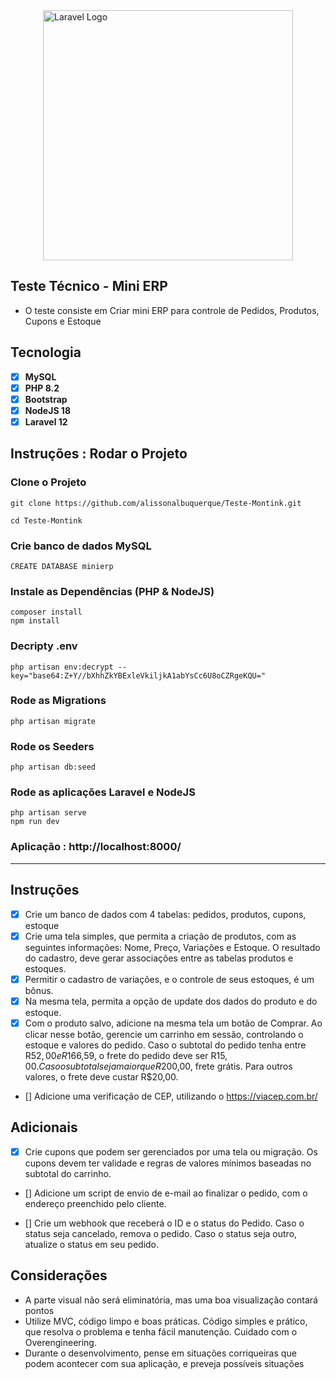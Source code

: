
<div style="display:flex; justify-content:center;">
    <a href="https://laravel.com" target="_blank"><img src="https://raw.githubusercontent.com/laravel/art/master/logo-lockup/5%20SVG/2%20CMYK/1%20Full%20Color/laravel-logolockup-cmyk-red.svg" width="400" alt="Laravel Logo"></a>
</div>

## Teste Técnico - Mini ERP

- O teste consiste em Criar mini ERP para controle de Pedidos, Produtos, Cupons e Estoque

## Tecnologia

- [x] **MySQL**
- [x] **PHP 8.2**
- [x] **Bootstrap**
- [x] **NodeJS 18**
- [x] **Laravel 12**

## Instruções : Rodar o Projeto

### Clone o Projeto
```
git clone https://github.com/alissonalbuquerque/Teste-Montink.git

cd Teste-Montink
```

### Crie banco de dados MySQL
```
CREATE DATABASE minierp
```

### Instale as Dependências (PHP & NodeJS)
```
composer install
npm install
```

### Decripty .env
```
php artisan env:decrypt --key="base64:Z+Y//bXhhZkYBExleVkiljkA1abYsCc6U8oCZRgeKQU="
```

### Rode as Migrations 
```
php artisan migrate
```

### Rode os Seeders
```
php artisan db:seed
```

### Rode as aplicações Laravel e NodeJS
```
php artisan serve
npm run dev
```

### Aplicação : http://localhost:8000/

---

## Instruções

- [x] Crie um banco de dados com 4 tabelas: pedidos, produtos, cupons, estoque
- [x] ⁠Crie uma tela simples, que permita a criação de produtos, com as seguintes informações: Nome, Preço, Variações e Estoque. O resultado do cadastro, deve gerar associações entre as tabelas produtos e estoques.
- [x] Permitir o cadastro de variações, e o controle de seus estoques, é um bônus.
- [x] ⁠Na mesma tela, permita a opção de update dos dados do produto e do estoque.
- [x] ⁠Com o produto salvo, adicione na mesma tela um botão de Comprar. Ao clicar nesse botão, gerencie um carrinho em sessão, controlando o estoque e valores do pedido. Caso o subtotal do pedido tenha entre R$52,00 e R$166,59, o frete do pedido deve ser R$15,00. Caso o subtotal seja maior que R$200,00, frete grátis. Para outros valores, o frete deve custar R$20,00.
- [] ⁠Adicione uma verificação de CEP, utilizando o https://viacep.com.br/

## Adicionais
- [x] ⁠Crie cupons que podem ser gerenciados por uma tela ou migração. Os cupons devem ter validade e regras de valores mínimos baseadas no subtotal do carrinho.

- [] Adicione um script de envio de e-mail ao finalizar o pedido, com o endereço preenchido pelo cliente.

- [] ⁠Crie um webhook que receberá o ID e o status do Pedido. Caso o status seja cancelado, remova o pedido. Caso o status seja outro, atualize o status em seu pedido.

## Considerações
- ⁠A parte visual não será eliminatória, mas uma boa visualização contará pontos
- ⁠Utilize MVC, código limpo e boas práticas. Código simples e prático, que resolva o problema e tenha fácil manutenção. Cuidado com o Overengineering.
- ⁠Durante o desenvolvimento, pense em situações corriqueiras que podem acontecer com sua aplicação, e preveja possíveis situações